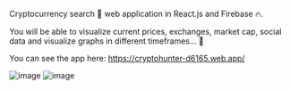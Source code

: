 Cryptocurrency search 🔎 web application in React.js and Firebase 🔥.

You will be able to visualize current prices, exchanges, market cap, social data and visualize graphs in different timeframes... 🤑

You can see the app here: https://cryptohunter-d6165.web.app/

![image](https://user-images.githubusercontent.com/87134926/167123359-14e703f2-4b49-4ac9-b2ae-d36a885992f9.png)
![image](https://user-images.githubusercontent.com/87134926/167123532-7844c294-7213-47d4-b3db-cf6f6753abb6.png)
